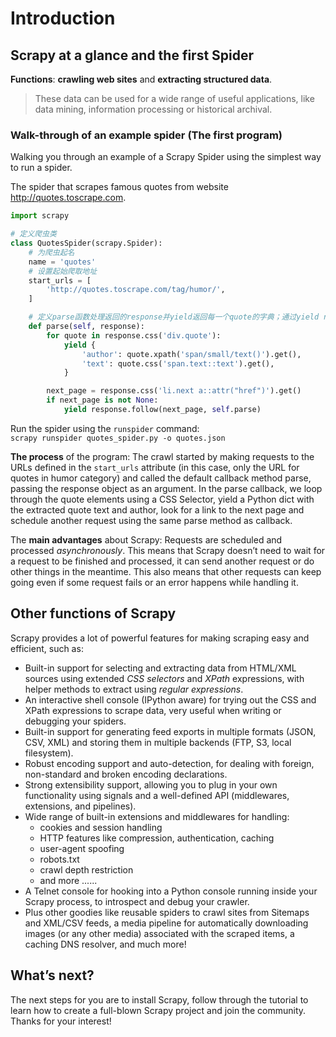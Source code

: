 # Introduction

## Scrapy at a glance and the first Spider
**Functions**: **crawling web sites** and **extracting structured data**.
> These data can be used for a wide range of useful applications, like data mining, information processing or historical archival.

### Walk-through of an example spider (The first program)
Walking you through an example of a Scrapy Spider using the simplest way to run a spider.  

The spider that scrapes famous quotes from website http://quotes.toscrape.com.
```python
import scrapy

# 定义爬虫类
class QuotesSpider(scrapy.Spider):
    # 为爬虫起名
    name = 'quotes'
    # 设置起始爬取地址
    start_urls = [
        'http://quotes.toscrape.com/tag/humor/',
    ]

    # 定义parse函数处理返回的response并yield返回每一个quote的字典；通过yield response.follow获取下一个爬取地址
    def parse(self, response):
        for quote in response.css('div.quote'):
            yield {
                'author': quote.xpath('span/small/text()').get(),
                'text': quote.css('span.text::text').get(),
            }

        next_page = response.css('li.next a::attr("href")').get()
        if next_page is not None:
            yield response.follow(next_page, self.parse)
```
Run the spider using the `runspider` command:  
`scrapy runspider quotes_spider.py -o quotes.json`  

**The process** of the program: The crawl started by making requests to the URLs defined in the  `start_urls` attribute (in this case, only the URL for quotes in humor category) and called the default callback method parse, passing the response object as an argument. In the parse callback, we loop through the quote elements using a CSS Selector, yield a Python dict with the extracted quote text and author, look for a link to the next page and schedule another request using the same parse method as callback.

The **main advantages** about Scrapy: Requests are scheduled and processed *asynchronously*. This means that Scrapy doesn’t need to wait for a request to be finished and processed, it can send another request or do other things in the meantime. This also means that other requests can keep going even if some request fails or an error happens while handling it.

## Other functions of Scrapy
Scrapy provides a lot of powerful features for making scraping easy and efficient, such as:
- Built-in support for selecting and extracting data from HTML/XML sources using extended *CSS selectors* and *XPath* expressions, with helper methods to extract using *regular expressions*.
- An interactive shell console (IPython aware) for trying out the CSS and XPath expressions to scrape data, very useful when writing or debugging your spiders.
- Built-in support for generating feed exports in multiple formats (JSON, CSV, XML) and storing them in multiple backends (FTP, S3, local filesystem).
- Robust encoding support and auto-detection, for dealing with foreign, non-standard and broken encoding declarations.
- Strong extensibility support, allowing you to plug in your own functionality using signals and a well-defined API (middlewares, extensions, and pipelines).
- Wide range of built-in extensions and middlewares for handling:
  - cookies and session handling
  - HTTP features like compression, authentication, caching
  - user-agent spoofing
  - robots.txt
  - crawl depth restriction
  - and more ......
- A Telnet console for hooking into a Python console running inside your Scrapy process, to introspect and debug your crawler.
- Plus other goodies like reusable spiders to crawl sites from Sitemaps and XML/CSV feeds, a media pipeline for automatically downloading images (or any other media) associated with the scraped items, a caching DNS resolver, and much more!

## What’s next?
The next steps for you are to install Scrapy, follow through the tutorial to learn how to create a full-blown Scrapy project and join the community. Thanks for your interest!